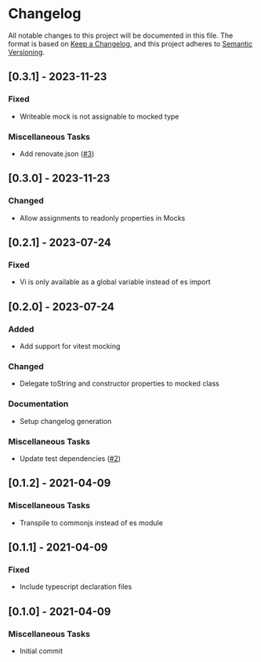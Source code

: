 # Changelog

All notable changes to this project will be documented in this file.
The format is based on [Keep a Changelog](https://keepachangelog.com/en/1.0.0/),
and this project adheres to [Semantic Versioning](https://semver.org/spec/v2.0.0.html).

## [0.3.1] - 2023-11-23

### Fixed

- Writeable mock is not assignable to mocked type

### Miscellaneous Tasks

- Add renovate.json ([#3](https://github.com/maxjoehnk/proxy-mocks/issues/3))

## [0.3.0] - 2023-11-23

### Changed

- Allow assignments to readonly properties in Mocks

## [0.2.1] - 2023-07-24

### Fixed

- Vi is only available as a global variable instead of es import

## [0.2.0] - 2023-07-24

### Added

- Add support for vitest mocking

### Changed

- Delegate toString and constructor properties to mocked class

### Documentation

- Setup changelog generation

### Miscellaneous Tasks

- Update test dependencies ([#2](https://github.com/maxjoehnk/proxy-mocks/issues/2))

## [0.1.2] - 2021-04-09

### Miscellaneous Tasks

- Transpile to commonjs instead of es module

## [0.1.1] - 2021-04-09

### Fixed

- Include typescript declaration files

## [0.1.0] - 2021-04-09

### Miscellaneous Tasks

- Initial commit

<!-- generated by git-cliff -->
